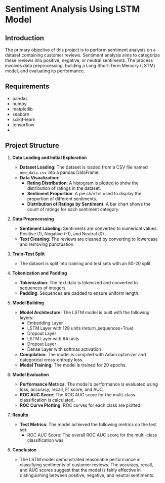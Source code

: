 # Sentiment Analysis Using LSTM Model

## Introduction
The primary objective of this project is to perform sentiment analysis on a dataset containing customer reviews. Sentiment analysis aims to categorize these reviews into positive, negative, or neutral sentiments. The process involves data preprocessing, building a Long Short-Term Memory (LSTM) model, and evaluating its performance.

## Requirements
- pandas
- numpy
- matplotlib
- seaborn
- scikit-learn
- tensorflow
- 
## Project Structure
1. **Data Loading and Initial Exploration**
    - **Dataset Loading**: The dataset is loaded from a CSV file named `new_data.csv` into a pandas DataFrame.
    - **Data Visualization**:
        - **Rating Distribution**: A histogram is plotted to show the distribution of ratings in the dataset.
        - **Sentiment Proportion**: A pie chart is used to display the proportion of different sentiments.
        - **Distribution of Ratings by Sentiment**: A bar chart shows the count of ratings for each sentiment category.

2. **Data Preprocessing**
    - **Sentiment Labeling**: Sentiments are converted to numerical values: Positive (1), Negative (-1), and Neutral (0).
    - **Text Cleaning**: The reviews are cleaned by converting to lowercase and removing punctuation.

3. **Train-Test Split**
    - The dataset is split into training and test sets with an 80-20 split.

4. **Tokenization and Padding**
    - **Tokenization**: The text data is tokenized and converted to sequences of integers.
    - **Padding**: Sequences are padded to ensure uniform length.

5. **Model Building**
    - **Model Architecture**: The LSTM model is built with the following layers:
        - Embedding Layer
        - LSTM Layer with 128 units (return_sequences=True)
        - Dropout Layer
        - LSTM Layer with 64 units
        - Dropout Layer
        - Dense Layer with softmax activation
    - **Compilation**: The model is compiled with Adam optimizer and categorical cross-entropy loss.
    - **Model Training**: The model is trained for 20 epochs.

6. **Model Evaluation**
    - **Performance Metrics**: The model's performance is evaluated using loss, accuracy, recall, F1 score, and AUC.
    - **ROC AUC Score**: The ROC AUC score for the multi-class classification is calculated.
    - **ROC Curve Plotting**: ROC curves for each class are plotted.

7. **Results**
    - **Test Metrics**: The model achieved the following metrics on the test set:
        - ROC AUC Score: The overall ROC AUC score for the multi-class classification was 

8. **Conclusion**
    - The LSTM model demonstrated reasonable performance in classifying sentiments of customer reviews. The accuracy, recall, and AUC scores suggest that the model is fairly effective in distinguishing between positive, negative, and neutral sentiments.
